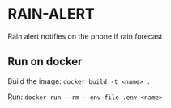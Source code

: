# RAIN-ALERT

Rain alert notifies on the phone if rain forecast

## Run on docker

Build the image:
`docker build -t <name> .`

Run:
`docker run --rm --env-file .env <name>`
